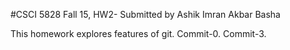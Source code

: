 #CSCI 5828 Fall 15, HW2- Submitted by Ashik Imran Akbar Basha

This homework explores features of git. Commit-0.
Commit-3.